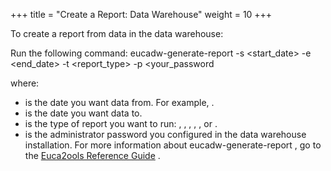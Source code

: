 +++
title = "Create a Report: Data Warehouse"
weight = 10
+++

To create a report from data in the data warehouse: 

Run the following command: 
    eucadw-generate-report -s <start_date> -e <end_date> -t <report_type> -p <your_password

where: 



* is the date you want data from. For example, . 
* is the date you want data to. 
* is the type of report you want to run: , , , , , or . 
* is the administrator password you configured in the data warehouse installation. 
For more information about eucadw-generate-report , go to the [Euca2ools Reference Guide](../euca2ools-guide/eucadw-generate-report.dita) . 